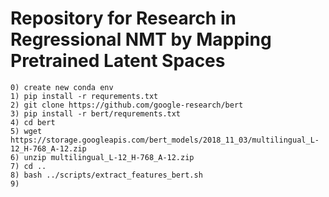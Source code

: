 # Repository for Research in Regressional NMT by Mapping Pretrained Latent Spaces

```
0) create new conda env
1) pip install -r requrements.txt
2) git clone https://github.com/google-research/bert
3) pip install -r bert/requrements.txt
4) cd bert
5) wget https://storage.googleapis.com/bert_models/2018_11_03/multilingual_L-12_H-768_A-12.zip
6) unzip multilingual_L-12_H-768_A-12.zip
7) cd .. 
8) bash ../scripts/extract_features_bert.sh
9)
```